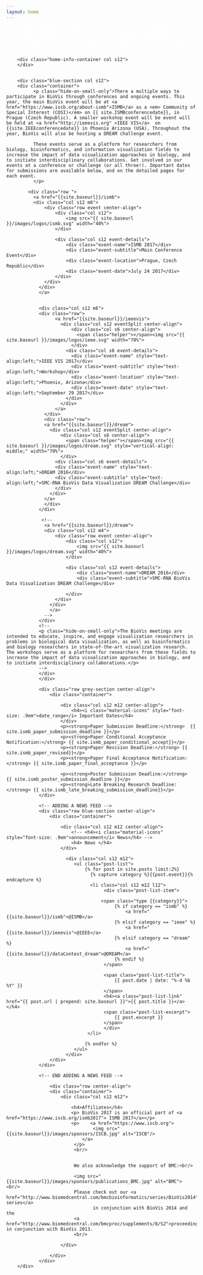 ```yaml
---
layout: home
---
```

<div class="row">
        <div class="home-info-section col s12">
              <p style="color: white;">The BioVis meetings are intended to educate, inspire, and engage visualization researchers in problems in biological data visualization, as well as bioinformatics and biology researchers in state-of-the-art visualization research</p>
        </div>

        <div class="home-info-container col s12">
        </div>


        <div class="blue-section col s12">
        <div class="container">
              <p class="hide-on-small-only">There a multiple ways to participate in BioVis through conferences and ongoing events. This year, the main BioVis event will be at <a href="https://www.iscb.org/about-ismb">ISMB</a> as a <em> Community of Special Interest (COSI)</em> on {{ site.ISMBconferencedate}}, in Prague (Czech Republic). A smaller workshop event will be event will be held at <a href="http://ieeevis.org" >IEEE VIS</a>  on {{site.IEEEconferencedate}} in Phoenix Arizona (USA). Throughout the year, BioVis will also be hosting a DREAM challenge event.

              These events serve as a platform for researchers from biology, bioinformatics, and information visualization fields to increase the impact of data visualization approaches in biology, and to initiate interdisciplinary collaborations. Get involved in our events at a conference or challenge (or all three!). Important dates for submissions are available below, and on the detailed pages for each event.
              </p>

            <div class="row ">
              <a href="{{site.baseurl}}/ismb">
              <div class="col s12 m6">
                  <div class="row event center-align">
                      <div class="col s12">
                          <img src="{{ site.baseurl }}/images/logos/ismb.svg" width="40%">
                      </div>

                      <div class="col s12 event-details">
                          <div class="event-name">ISMB 2017</div>
                          <div class="event-subtitle">Main Conference Event</div>
                          <div class="event-location">Prague, Czech Republic</div>
                          <div class="event-date">July 24 2017</div>
                      </div>
                  </div>
                </div>
                </a>


                <div class="col s12 m6">
                <div class="row">
                      <a href="{{site.baseurl}}/ieeevis">
                        <div class="col s12 eventSplit center-align">
                            <div class="col s6 center-align">
                              <span class="helper"></span><img src="{{ site.baseurl }}/images/logos/ieee.svg" width="70%">
                            </div>
                          <div class="col s6 event-details">
                            <div class="event-name" style="text-align:left;">IEEE VIS 2017</div>
                            <div class="event-subtitle" style="text-align:left;">Workshop</div>
                            <div class="event-location" style="text-align:left;">Phoenix, Arizona</div>
                            <div class="event-date" style="text-align:left;">September 29 2017</div>
                          </div>
                        </div>
                      </a>
                  </div>
                  <div class="row">
                  <a href="{{site.baseurl}}/dream">
                    <div class="col s12 eventSplit center-align">
                        <div class="col s6 center-align">
                          <span class="helper"></span><img src="{{ site.baseurl }}/images/logos/dream.svg" style="vertical-align: middle;" width="70%">
                        </div>
                      <div class="col s6 event-details">
                      <div class="event-name" style="text-align:left;">DREAM 2016</div>
                      <div class="event-subtitle" style="text-align:left;">SMC-RNA BioVis Data Visualization DREAM Challenge</div>
                      </div>
                    </div>
                  </a>
                  </div>
                </div>

                 <!--
                  <a href="{{site.baseurl}}/dream">
                  <div class="col s12 m4">
                      <div class="row event center-align">
                          <div class="col s12">
                              <img src="{{ site.baseurl }}/images/logos/dream.svg" width="40%">
                          </div>

                          <div class="col s12 event-details">
                              <div class="event-name">DREAM 2016</div>
                              <div class="event-subtitle">SMC-RNA BioVis Data Visualization DREAM Challenge</div>

                          </div>
                      </div>
                    </div>
                    </a>
                  -->
                </div>
                <!--
                <p class="hide-on-small-only">The BioVis meetings are intended to educate, inspire, and engage visualization researchers in problems in biological data visualization, as well as bioinformatics and biology researchers in state-of-the-art visualization research. The workshops serve as a platform for researchers from these fields to increase the impact of data visualization approaches in biology, and to initiate interdisciplinary collaborations.</p>
                -->
                </div>
                </div>

                <div class="row grey-section center-align">
                    <div class="container">

                        <div class="col s12 m12 center-align">
                            <h4><i class="material-icons" style="font-size: .9em">date_range</i> Important Dates</h4>
                        </div>
                        <p><strong>Paper Submission Deadline:</strong>  {{ site.ismb_paper_submission_deadline }}</p>
                        <p><strong>Paper Conditional Acceptance Notification:</strong> {{ site.ismb_paper_conditional_accept}}</p>
                        <p><strong>Paper Revision Deadline:</strong> {{ site.ismb_paper_revised}}</p>
                        <p><strong>Paper Final Acceptance Notification:</strong> {{ site.ismb_paper_final_acceptance }}</p>

                        <p><strong>Poster Submission Deadline:</strong>  {{ site.ismb_poster_submission_deadline }}</p>
                        <p><strong>Late Breaking Research Deadline:</strong> {{ site.ismb_late_breaking_submission_deadline}}</p>            
                </div>

                <!-- ADDING A NEWS FEED -->
                <div class="row blue-section center-align">
                    <div class="container">

                        <div class="col s12 m12 center-align">
                            <!-- <h4><i class="material-icons" style="font-size: .9em">announcement</i> News</h4> -->
                            <h4> News </h4>
                        </div>

                          <div class="col s12 m12">
                             <ul class="post-list">
                                 {% for post in site.posts limit:2%}
                                   {% capture category %}{{post.event}}{% endcapture %}
                                   <li class="col s12 m12 l12">
                                        <div class="post-list-item">

                                       <span class="type {{category}}">
                                            {% if category == "ismb" %}
                                                <a href="{{site.baseurl}}/ismb">@ISMB</a>
                                            {% elsif category == "ieee" %}
                                                <a href="{{site.baseurl}}/ieeevis">@IEEE</a>
                                            {% elsif category == "dream" %}
                                                <a href="{{site.baseurl}}/dataContest_dream">@DREAM</a>
                                            {% endif %}
                                        </span>

                                        <span class="post-list-title">
                                            {{ post.date | date: "%-d %b %Y" }}
                                        </span>
                                        <h4><a class="post-list-link" href="{{ post.url | prepend: site.baseurl }}">{{ post.title }}</a></h4>
                                        <span class="post-list-excerpt">
                                            {{ post.excerpt }}
                                        </span>     
                                        </div>
                                  </li>

                                 {% endfor %}
                             </ul>
                          </div>
                    </div>
                </div>

                <!-- END ADDING A NEWS FEED -->

                    <div class="row center-align">
                    <div class="container">
                        <div class="col s12 m12">

                            <h4>Affiliates</h4>
                            <p> BioVis 2017 is an official part of <a href="https://www.iscb.org/ismb2017"> ISMB 2017</a></p>
                            <p>    <a href="https://www.iscb.org">
                                    <img src="{{site.baseurl}}/images/sponsors/ISCB.jpg" alt="ISCB"/>
                                </a>
                             </p>
                             <br/>


                             We also acknowledge the support of BMC:<br/>

                             <img src="{{site.baseurl}}/images/sponsors/publications_BMC.jpg" alt="BMC"> <br/>
                             Please check out our <a href="http://www.biomedcentral.com/bmcbioinformatics/series/BioVis2014">thematic series</a>
                                    in conjunction with BioVis 2014 and the
                             <a href="http://www.biomedcentral.com/bmcproc/supplements/8/S2">proceedings</a> in conjunction with BioVis 2013.
                             <br/>

                        </div>
<!--
                        <div class="col s12 m6">
                            <h4>Sponsors</h4>
                            <p>We are grateful to our invaluable sponsors who contribute to prizes and the running costs of BioVis!

                            <br/><br/>
                            <a href="https://www.rstudio.com/" target="_new">
                            <img src="{{site.baseurl}}/images/sponsors/RStudio.png" width="140px">
                            </a><br/><br/>
                            <a href="https://www.sbgenomics.com/" target="_new">
                            <img src="{{site.baseurl}}/images/sponsors/sbg.png" width="250px">
                            </a><br/><br/>
                            <a href="http://f1000research.com/" target="_new">
                            <img src="{{site.baseurl}}/images/sponsors/F1000.png" width="250px">
                            </a><br/><br/>
                            <a href="http://www.nvidia.com/content/global/global.php" target="_new">
                            <img src="{{site.baseurl}}/images/sponsors/NVIDIA.png" width="100px">
                            </a>


                        </div>-->
                    </div>
                </div>
        </div>
